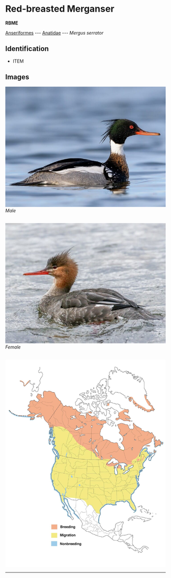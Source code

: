 # Red-breasted Merganser
**RBME**

[Anseriformes](/birding/orders/anseriformes) ---
[Anatidae](/birding/orders/anseriformes/anatidae) ---
*Mergus serrator*

## Identification
- ITEM

## Images
![](/birding/images/mergus_serrator_rbme_male.jpg)</br>
*Male* </br></br>

![](/birding/images/mergus_serrator_rbme_female.jpg)</br>
*Female* </br></br>

![](/birding/images/mergus_serrator_rbme_map.jpg)

----

<!---## Notes
### DATE. PLACE---SPECIFIC
NOTE--->
